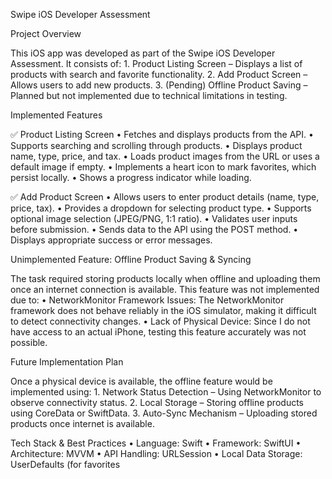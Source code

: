 Swipe iOS Developer Assessment

Project Overview

This iOS app was developed as part of the Swipe iOS Developer Assessment. It consists of:
	1.	Product Listing Screen – Displays a list of products with search and favorite functionality.
	2.	Add Product Screen – Allows users to add new products.
	3.	(Pending) Offline Product Saving – Planned but not implemented due to technical limitations in testing.

Implemented Features

✅ Product Listing Screen
	•	Fetches and displays products from the API.
	•	Supports searching and scrolling through products.
	•	Displays product name, type, price, and tax.
	•	Loads product images from the URL or uses a default image if empty.
	•	Implements a heart icon to mark favorites, which persist locally.
	•	Shows a progress indicator while loading.

✅ Add Product Screen
	•	Allows users to enter product details (name, type, price, tax).
	•	Provides a dropdown for selecting product type.
	•	Supports optional image selection (JPEG/PNG, 1:1 ratio).
	•	Validates user inputs before submission.
	•	Sends data to the API using the POST method.
	•	Displays appropriate success or error messages.

Unimplemented Feature: Offline Product Saving & Syncing

The task required storing products locally when offline and uploading them once an internet connection is available. This feature was not implemented due to:
	•	NetworkMonitor Framework Issues: The NetworkMonitor framework does not behave reliably in the iOS simulator, making it difficult to detect connectivity changes.
	•	Lack of Physical Device: Since I do not have access to an actual iPhone, testing this feature accurately was not possible.

Future Implementation Plan

Once a physical device is available, the offline feature would be implemented using:
	1.	Network Status Detection – Using NetworkMonitor to observe connectivity status.
	2.	Local Storage – Storing offline products using CoreData or SwiftData.
	3.	Auto-Sync Mechanism – Uploading stored products once internet is available.

Tech Stack & Best Practices
	•	Language: Swift
	•	Framework: SwiftUI
	•	Architecture: MVVM
	•	API Handling: URLSession
	•	Local Data Storage: UserDefaults (for favorites
